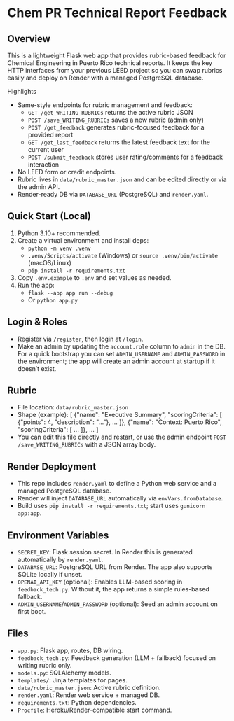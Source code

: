 Chem PR Technical Report Feedback
================================

Overview
--------

This is a lightweight Flask web app that provides rubric-based feedback for Chemical Engineering in Puerto Rico technical reports. It keeps the key HTTP interfaces from your previous LEED project so you can swap rubrics easily and deploy on Render with a managed PostgreSQL database.

Highlights
- Same-style endpoints for rubric management and feedback:
  - `GET /get_WRITING_RUBRICs` returns the active rubric JSON
  - `POST /save_WRITING_RUBRICs` saves a new rubric (admin only)
  - `POST /get_feedback` generates rubric-focused feedback for a provided report
  - `GET /get_last_feedback` returns the latest feedback text for the current user
  - `POST /submit_feedback` stores user rating/comments for a feedback interaction
- No LEED form or credit endpoints.
- Rubric lives in `data/rubric_master.json` and can be edited directly or via the admin API.
- Render-ready DB via `DATABASE_URL` (PostgreSQL) and `render.yaml`.

Quick Start (Local)
-------------------

1) Python 3.10+ recommended.
2) Create a virtual environment and install deps:
   - `python -m venv .venv`
   - `.venv/Scripts/activate` (Windows) or `source .venv/bin/activate` (macOS/Linux)
   - `pip install -r requirements.txt`
3) Copy `.env.example` to `.env` and set values as needed.
4) Run the app:
   - `flask --app app run --debug`
   - Or `python app.py`

Login & Roles
-------------

- Register via `/register`, then login at `/login`.
- Make an admin by updating the `account.role` column to `admin` in the DB. For a quick bootstrap you can set `ADMIN_USERNAME` and `ADMIN_PASSWORD` in the environment; the app will create an admin account at startup if it doesn’t exist.

Rubric
------

- File location: `data/rubric_master.json`
- Shape (example):
  [
    {"name": "Executive Summary", "scoringCriteria": [ {"points": 4, "description": "..."}, ... ]},
    {"name": "Context: Puerto Rico", "scoringCriteria": [ ... ]},
    ...
  ]
- You can edit this file directly and restart, or use the admin endpoint `POST /save_WRITING_RUBRICs` with a JSON array body.

Render Deployment
-----------------

- This repo includes `render.yaml` to define a Python web service and a managed PostgreSQL database.
- Render will inject `DATABASE_URL` automatically via `envVars.fromDatabase`.
- Build uses `pip install -r requirements.txt`; start uses `gunicorn app:app`.

Environment Variables
---------------------

- `SECRET_KEY`: Flask session secret. In Render this is generated automatically by `render.yaml`.
- `DATABASE_URL`: PostgreSQL URL from Render. The app also supports SQLite locally if unset.
- `OPENAI_API_KEY` (optional): Enables LLM-based scoring in `feedback_tech.py`. Without it, the app returns a simple rules-based fallback.
- `ADMIN_USERNAME`/`ADMIN_PASSWORD` (optional): Seed an admin account on first boot.

Files
-----

- `app.py`: Flask app, routes, DB wiring.
- `feedback_tech.py`: Feedback generation (LLM + fallback) focused on writing rubric only.
- `models.py`: SQLAlchemy models.
- `templates/`: Jinja templates for pages.
- `data/rubric_master.json`: Active rubric definition.
- `render.yaml`: Render web service + managed DB.
- `requirements.txt`: Python dependencies.
- `Procfile`: Heroku/Render-compatible start command.
